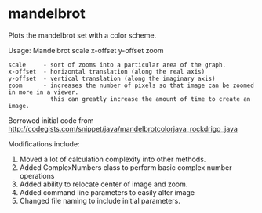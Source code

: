 # mandelbrot

Plots the mandelbrot set with a color scheme.

Usage: Mandelbrot scale x-offset y-offset zoom

    scale     - sort of zooms into a particular area of the graph.
    x-offset  - horizontal translation (along the real axis)
    y-offset  - vertical translation (along the imaginary axis)
    zoom      - increases the number of pixels so that image can be zoomed in more in a viewer.
                this can greatly increase the amount of time to create an image.

Borrowed initial code from http://codegists.com/snippet/java/mandelbrotcolorjava_rockdrigo_java

Modifications include:
1. Moved a lot of calculation complexity into other methods.
1. Added ComplexNumbers class to perform basic complex number operations
1. Added ability to relocate center of image and zoom.
1. Added command line parameters to easily alter image
1. Changed file naming to include initial parameters.
